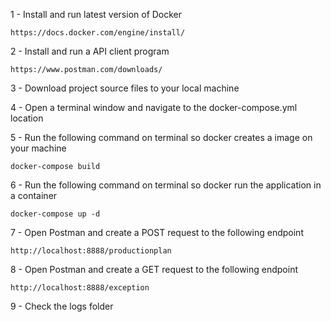 1 - Install and run latest version of Docker 

	https://docs.docker.com/engine/install/

2 - Install and run a API client program 

	https://www.postman.com/downloads/

3 - Download project source files to your local machine

4 - Open a terminal window and navigate to the docker-compose.yml location

5 - Run the following command on terminal so docker creates a image on your machine
	
	docker-compose build 

6 - Run the following command on terminal so docker run the application in a container
	
	docker-compose up -d
	
7 - Open Postman and create a POST request to the following endpoint
	
	http://localhost:8888/productionplan

8 - Open Postman and create a GET request to the following endpoint

	http://localhost:8888/exception

9 - Check the logs folder
